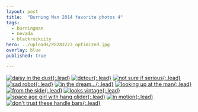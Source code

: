 ```yaml
---
layout: post
title:  "Burning Man 2014 favorite photos 4"
tags:
  - burningman
  - nevada
  - blackrockcity
hero: ../uploads/P8283223_optimized.jpg
overlay: blue
published: true

---
```


[![daisy in the dust](../uploads/P8283190_optimized.jpg){:.lead}](../uploads/P8283190.jpg)
[![detour](../uploads/P8283182_optimized.jpg){:.lead}](../uploads/P8283182.jpg)
[![not sure if serious](../uploads/P8283184_optimized.jpg){:.lead}](../uploads/P8283184.jpg)
[![sad robot](../uploads/P8283202_optimized.jpg){:.lead}](../uploads/P8283202.jpg)
[![in the dream...](../uploads/P8283206_optimized.jpg){:.lead}](../uploads/P8283206.jpg)
[![looking up at the man](../uploads/P8283223_optimized.jpg){:.lead}](../uploads/P8283223.jpg)
[![from the side](../uploads/P8283229_optimized.jpg){:.lead}](../uploads/P8283229.jpg)
[![looks vintage](../uploads/P8283240_optimized.jpg){:.lead}](../uploads/P8283240.jpg)
[![space age girl with hang glider](../uploads/P8283251_optimized.jpg){:.lead}](../uploads/P8283251.jpg)
[![in motion](../uploads/P8283251-ANIMATION.gif){:.lead}](../uploads/P8283251-ANIMATION.gif)
[![don't trust these handle bars](../uploads/P8283257_optimized.jpg){:.lead}](../uploads/P8283257.jpg)